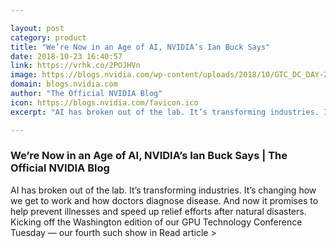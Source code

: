```yaml
---

layout: post
category: product
title: "We’re Now in an Age of AI, NVIDIA’s Ian Buck Says"
date: 2018-10-23 16:40:57
link: https://vrhk.co/2POJHVn
image: https://blogs.nvidia.com/wp-content/uploads/2018/10/GTC_DC_DAY-201602.jpg
domain: blogs.nvidia.com
author: "The Official NVIDIA Blog"
icon: https://blogs.nvidia.com/favicon.ico
excerpt: "AI has broken out of the lab. It’s transforming industries. It’s changing how we get to work and how doctors diagnose disease. And now it promises to help prevent illnesses and speed up relief efforts after natural disasters. Kicking off the Washington edition of our GPU Technology Conference Tuesday — our fourth such show in Read article &gt;"

---
```


### We’re Now in an Age of AI, NVIDIA’s Ian Buck Says | The Official NVIDIA Blog

AI has broken out of the lab. It’s transforming industries. It’s changing how we get to work and how doctors diagnose disease. And now it promises to help prevent illnesses and speed up relief efforts after natural disasters. Kicking off the Washington edition of our GPU Technology Conference Tuesday — our fourth such show in Read article &gt;